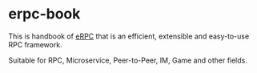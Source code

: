 # erpc-book

This is handbook of [eRPC](https://github.com/henrylee2cn/erpc) that is an efficient, extensible and easy-to-use RPC framework.

Suitable for RPC, Microservice, Peer-to-Peer, IM, Game and other fields.